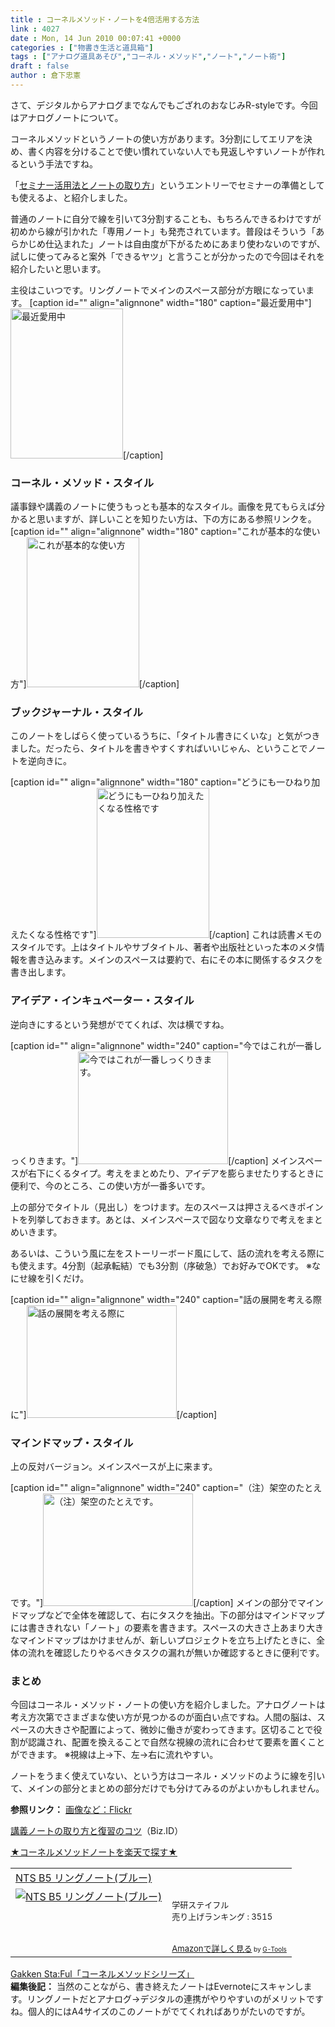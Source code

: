 ```yaml
---
title : コーネルメソッド・ノートを4倍活用する方法
link : 4027
date : Mon, 14 Jun 2010 00:07:41 +0000
categories : ["物書き生活と道具箱"]
tags : ["アナログ道具あそび","コーネル・メソッド","ノート","ノート術"]
draft : false
author : 倉下忠憲
---
```


さて、デジタルからアナログまでなんでもござれのおなじみR-styleです。今回はアナログノートについて。

コーネルメソッドというノートの使い方があります。3分割にしてエリアを決め、書く内容を分けることで使い慣れていない人でも見返しやすいノートが作れるという手法ですね。

「<a href="https://rashita.net/blog/?p=3227">セミナー活用法とノートの取り方</a>」というエントリーでセミナーの準備としても使えるよ、と紹介しました。

普通のノートに自分で線を引いて3分割することも、もちろんできるわけですが初めから線が引かれた「専用ノート」も発売されています。普段はそういう「あらかじめ仕込まれた」ノートは自由度が下がるためにあまり使わないのですが、試しに使ってみると案外「できるヤツ」と言うことが分かったので今回はそれを紹介したいと思います。

主役はこいつです。リングノートでメインのスペース部分が方眼になっています。
[caption id="" align="alignnone" width="180" caption="最近愛用中"]<img alt="最近愛用中" src="http://farm5.static.flickr.com/4047/4697979882_43aa0582a3_m.jpg" title="最近愛用中" width="180" height="240" />[/caption]
<h3>コーネル・メソッド・スタイル</h3>
議事録や講義のノートに使うもっとも基本的なスタイル。画像を見てもらえば分かると思いますが、詳しいことを知りたい方は、下の方にある参照リンクを。
[caption id="" align="alignnone" width="180" caption="これが基本的な使い方"]<img alt="これが基本的な使い方" src="http://farm5.static.flickr.com/4001/4697347069_f44a719616_m.jpg" title="これが基本的な使い方" width="180" height="240" />[/caption]

<h3>ブックジャーナル・スタイル</h3>
このノートをしばらく使っているうちに、「タイトル書きにくいな」と気がつきました。だったら、タイトルを書きやすくすればいいじゃん、ということでノートを逆向きに。

[caption id="" align="alignnone" width="180" caption="どうにも一ひねり加えたくなる性格です"]<img alt="どうにも一ひねり加えたくなる性格です" src="http://farm2.static.flickr.com/1278/4697979030_dc1af5ea2d_m.jpg" title="どうにも一ひねり加えたくなる性格です" width="180" height="240" />[/caption]
これは読書メモのスタイルです。上はタイトルやサブタイトル、著者や出版社といった本のメタ情報を書き込みます。メインのスペースは要約で、右にその本に関係するタスクを書き出します。


<h3>アイデア・インキュベーター・スタイル</h3>
逆向きにするという発想がでてくれば、次は横ですね。

[caption id="" align="alignnone" width="240" caption="今ではこれが一番しっくりきます。"]<img alt="今ではこれが一番しっくりきます。" src="http://farm5.static.flickr.com/4060/4697348107_e21ac379b4_m.jpg" title="今ではこれが一番しっくりきます。" width="240" height="180" />[/caption]
メインスペースが右下にくるタイプ。考えをまとめたり、アイデアを膨らませたりするときに便利で、今のところ、この使い方が一番多いです。

上の部分でタイトル（見出し）をつけます。左のスペースは押さえるべきポイントを列挙しておきます。あとは、メインスペースで図なり文章なりで考えをまとめいきます。

あるいは、こういう風に左をストーリーボード風にして、話の流れを考える際にも使えます。4分割（起承転結）でも3分割（序破急）でお好みでOKです。
※なにせ線を引くだけ。

[caption id="" align="alignnone" width="240" caption="話の展開を考える際に"]<img alt="話の展開を考える際に" src="http://farm5.static.flickr.com/4063/4697347947_2e111b3702_m.jpg" title="話の展開を考える際に" width="240" height="180" />[/caption]
<h3>マインドマップ・スタイル</h3>
上の反対バージョン。メインスペースが上に来ます。

[caption id="" align="alignnone" width="240" caption="（注）架空のたとえです。"]<img alt="（注）架空のたとえです。" src="http://farm5.static.flickr.com/4007/4697346803_cba1148d9c_m.jpg" title="（注）架空のたとえです。" width="240" height="180" />[/caption]
メインの部分でマインドマップなどで全体を確認して、右にタスクを抽出。下の部分はマインドマップには書ききれない「ノート」の要素を書きます。スペースの大きさ上あまり大きなマインドマップはかけませんが、新しいプロジェクトを立ち上げたときに、全体の流れを確認したりやるべきタスクの漏れが無いか確認するときに便利です。


<h3>まとめ</h3>
今回はコーネル・メソッド・ノートの使い方を紹介しました。アナログノートは考え方次第でさまざまな使い方が見つかるのが面白い点ですね。人間の脳は、スペースの大きさや配置によって、微妙に働きが変わってきます。区切ることで役割が認識され、配置を換えることで自然な視線の流れに合わせて要素を置くことができます。
※視線は上→下、左→右に流れやすい。

ノートをうまく使えていない、という方はコーネル・メソッドのように線を引いて、メインの部分とまとめの部分だけでも分けてみるのがよいかもしれません。

<strong>参照リンク：</strong>
<a href="http://www.flickr.com/photos/38179849@N04/">画像など：Flickr</a>

<a href="http://bizmakoto.jp/bizid/articles/0610/23/news006.html">講義ノートの取り方と復習のコツ</a>（Biz.ID）

<a href="http://pt.afl.rakuten.co.jp/c/0c58f007.326a4c2d/?url=http%3a%2f%2fitem.rakuten.co.jp%2fofficeplaza%2fd032-50%2f%2310004022" target="_blank">
★コーネルメソッドノートを楽天で探す★
</a>

<table  border="0" cellpadding="5"><tr><td colspan="2"><a href="http://www.amazon.co.jp/%E5%AD%A6%E7%A0%94%E3%82%B9%E3%83%86%E3%82%A4%E3%83%95%E3%83%AB-NTS-B5-%E3%83%AA%E3%83%B3%E3%82%B0%E3%83%8E%E3%83%BC%E3%83%88-%E3%83%96%E3%83%AB%E3%83%BC/dp/B001G7PFS8%3FSubscriptionId%3D15SMZCTB9V8NGR2TW082%26tag%3Drashita1000-22%26linkCode%3Dxm2%26camp%3D2025%26creative%3D165953%26creativeASIN%3DB001G7PFS8" target="_top">NTS B5 リングノート(ブルー)</a><img src="http://www.assoc-amazon.jp/e/ir?t=rashita1000-22&l=ur2&o=9" width="1" height="1" style="border: none;" alt="" /></td></tr><tr><td valign="top"><a href="http://www.amazon.co.jp/%E5%AD%A6%E7%A0%94%E3%82%B9%E3%83%86%E3%82%A4%E3%83%95%E3%83%AB-NTS-B5-%E3%83%AA%E3%83%B3%E3%82%B0%E3%83%8E%E3%83%BC%E3%83%88-%E3%83%96%E3%83%AB%E3%83%BC/dp/B001G7PFS8%3FSubscriptionId%3D15SMZCTB9V8NGR2TW082%26tag%3Drashita1000-22%26linkCode%3Dxm2%26camp%3D2025%26creative%3D165953%26creativeASIN%3DB001G7PFS8" target="_top"><img src="http://ecx.images-amazon.com/images/I/41D1M8poDdL._SL160_.jpg" border="0" alt="NTS B5 リングノート(ブルー)" /></a></td><td valign="top"><font size="-1"><br />学研ステイフル  <br />売り上げランキング : 3515<br /><br /><br /><a href="http://www.amazon.co.jp/%E5%AD%A6%E7%A0%94%E3%82%B9%E3%83%86%E3%82%A4%E3%83%95%E3%83%AB-NTS-B5-%E3%83%AA%E3%83%B3%E3%82%B0%E3%83%8E%E3%83%BC%E3%83%88-%E3%83%96%E3%83%AB%E3%83%BC/dp/B001G7PFS8%3FSubscriptionId%3D15SMZCTB9V8NGR2TW082%26tag%3Drashita1000-22%26linkCode%3Dxm2%26camp%3D2025%26creative%3D165953%26creativeASIN%3DB001G7PFS8" target="_top">Amazonで詳しく見る</a></font><font size="-2"> by <a href="http://www.goodpic.com/mt/aws/index.html" >G-Tools</a></font></td></tr></table>
<a href="http://www.gakkensf.co.jp/lineup/cornell/">Gakken Sta:Ful「コーネルメソッドシリーズ」</a>
<div class="column"><strong>編集後記：</strong>
当然のことながら、書き終えたノートはEvernoteにスキャンします。リングノートだとアナログ→デジタルの連携がやりやすいのがメリットですね。個人的にはA4サイズのこのノートがでてくれればありがたいのですが。
</div>